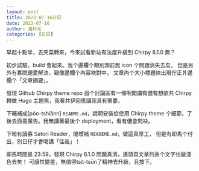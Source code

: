 ```yaml
---
layout: post
title: 2023-07-16日記
date: 2023-07-16
author: 潘科元
categories: [日記]
---
```

早起十點半，去夾菜轉來，今來試看新站有法度升級到 Chirpy 6.1.0 無？

初步試驗，build 會起來。我个邊欄个類別頭前無 icon 个問題消失去矣，
但是另外有寡問題愛解決，親像邊欄个內容袂對中，
文章內个大小標題袂出現佇正爿邊欄个「文章摘要」。

發現 Github Chirpy theme repo 遐个討論區有一條咧問講有儂有想欲共
Chirpy 轉做 Hugo 主題無，我著共伊回應講我真有需要。

下晡補成\[póo-tshiânn\] `README.md`，說明安裝佮使用 Chirpy theme
个細節，了後去面冊廣告。我無講著最後个 deployment，看有儂會問袂。

下暗有讀寡 Satori Reader，閣增補 `READEME.md`，做這真厚工，
但是有即馬个付出，別日仔才會喝講「佳哉」！

即馬時間是 23:59，發現 Chirpy 6.1.0 問題真濟，連頭頁文章列表个文字也變淺色去矣！
可讀性變差，無值得tsit-tsūn了精神去升級，且按下。
